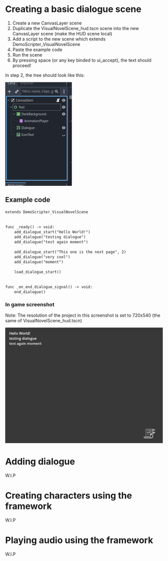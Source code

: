 # Creating a basic dialogue scene
1. Create a new CanvasLayer scene
2. Duplicate the VisualNovelScene_hud.tscn scene into the new CanvasLayer scene (make the HUD scene local)
3. Add a script to the new scene which extends DemoScripter_VisualNovelScene
4. Paste the example code
5. Run the scene
6. By pressing space (or any key binded to ui_accept), the text should proceed!

In step 2, the tree should look like this:

![tree screenshot](./images/tree_screenshot.png? "Tree Screenshot")

## Example code
```gdscript
extends DemoScripter_VisualNovelScene


func _ready() -> void:
	add_dialogue_start("Hello World!")
	add_dialogue("testing dialogue")
	add_dialogue("test again moment")
	
	add_dialogue_start("This one is the next page", 2)
	add_dialogue("very cool")
	add_dialogue("moment")
	
	load_dialogue_start()


func _on_end_dialogue_signal() -> void:
	end_dialogue()
```

### In game screenshot
Note: The resolution of the project in this screenshot is set to 720x540 (the same of VisualNovelScene_hud.tscn)

![in game example 1](./images/in_game_example_1.png? "In game screenshot")

# Adding dialogue
W.I.P

# Creating characters using the framework
W.I.P

# Playing audio using the framework
W.I.P

